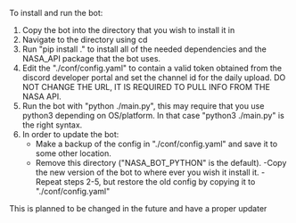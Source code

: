 To install and run the bot:

1. Copy the bot into the directory that you wish to install it in 
2. Navigate to the directory using cd
3. Run "pip install ." to install all of the needed dependencies and the NASA_API package that the bot uses.
4. Edit the "./conf/config.yaml" to contain a valid token obtained from the discord developer portal and set the channel id for the daily upload. DO NOT CHANGE THE URL, IT IS
    REQUIRED TO PULL INFO FROM THE NASA API.
5. Run the bot with "python ./main.py", this may require that you use python3 depending on OS/platform. In that case "python3 ./main.py" is the right syntax.
6. In order to update the bot:
    - Make a backup of the config in "./conf/config.yaml" and save it to some other location. 
    - Remove this directory ("NASA_BOT_PYTHON" is the default).
    -Copy the new version of the bot to where ever you wish it install it.
    -Repeat steps 2-5, but restore the old config by copying it to "./conf/config.yaml"

This is planned to be changed in the future and have a proper updater